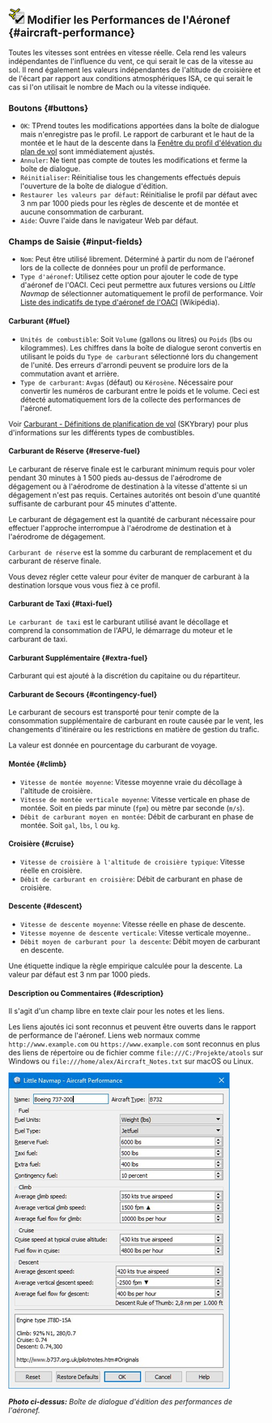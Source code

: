 ## ![Edit Aircraft Performance](../images/icons/aircraftperfedit.png "Aircraft Performance") Modifier les Performances de l'Aéronef {#aircraft-performance}

Toutes les vitesses sont entrées en vitesse réelle. Cela rend les valeurs indépendantes de l'influence du vent, ce qui serait le cas de la vitesse au sol. Il rend également les valeurs indépendantes de l'altitude de croisière et de l'écart par rapport aux conditions atmosphériques ISA, ce qui serait le cas si l'on utilisait le nombre de Mach ou la vitesse indiquée.

### Boutons {#buttons}

* `OK`: TPrend toutes les modifications apportées dans la boîte de dialogue mais n'enregistre pas le profil. Le rapport de carburant et le haut de la montée et le haut de la descente dans la [Fenêtre du profil d'élévation du plan de vol](PROFILE.md) sont immédiatement ajustés.
* `Annuler`: Ne tient pas compte de toutes les modifications et ferme la boîte de dialogue.
* `Réinitialiser`: Réinitialise tous les changements effectués depuis l'ouverture de la boîte de dialogue d'édition.
* `Restaurer les valeurs par défaut`: Réinitialise le profil par défaut avec 3 nm par 1000 pieds pour les règles de descente et de montée et aucune consommation de carburant.
* `Aide`: Ouvre l'aide dans le navigateur Web par défaut.

### Champs de Saisie {#input-fields}

* `Nom`: Peut être utilisé librement. Déterminé à partir du nom de l'aéronef lors de la collecte de données pour un profil de performance.
* `Type d'aéronef`: Utilisez cette option pour ajouter le code de type d'aéronef de l'OACI. Ceci peut permettre aux futures versions ou _Little Navmap_ de sélectionner automatiquement le profil de performance. Voir [Liste des indicatifs de type d'aéronef de l'OACI](https://en.wikipedia.org/wiki/List_of_ICAO_aircraft_type_designators) \(Wikipédia\).

#### Carburant {#fuel}

* `Unités de combustible`: Soit `Volume` \(gallons ou litres\) ou `Poids` \(lbs ou kilogrammes\). Les chiffres dans la boîte de dialogue seront convertis en utilisant le poids du `Type de carburant` sélectionné lors du changement de l'unité. Des erreurs d'arrondi peuvent se produire lors de la commutation avant et arrière.
* `Type de carburant`: `Avgas` \(défaut\) ou `Kérosène`. Nécessaire pour convertir les numéros de carburant entre le poids et le volume. Ceci est détecté automatiquement lors de la collecte des performances de l'aéronef.

Voir [Carburant - Définitions de planification de vol](https://www.skybrary.aero/index.php/Fuel_-_Flight_Planning_Definitions) \(SKYbrary\) pour plus d'informations sur les différents types de combustibles.

#### Carburant de Réserve {#reserve-fuel}

Le carburant de réserve finale est le carburant minimum requis pour voler pendant 30 minutes à 1 500 pieds au-dessus de l'aérodrome de dégagement ou à l'aérodrome de destination à la vitesse d'attente si un dégagement n'est pas requis. Certaines autorités ont besoin d'une quantité suffisante de carburant pour 45 minutes d'attente.  

Le carburant de dégagement est la quantité de carburant nécessaire pour effectuer l'approche interrompue à l'aérodrome de destination et à l'aérodrome de dégagement.

`Carburant de réserve` est la somme du carburant de remplacement et du carburant de réserve finale. 

Vous devez régler cette valeur pour éviter de manquer de carburant à la destination lorsque vous vous fiez à ce profil.

#### Carburant de Taxi {#taxi-fuel}

`Le carburant de taxi` est le carburant utilisé avant le décollage et comprend la consommation de l'APU, le démarrage du moteur et le carburant de taxi.

#### Carburant Supplémentaire {#extra-fuel}

Carburant qui est ajouté à la discrétion du capitaine ou du répartiteur.

#### Carburant de Secours {#contingency-fuel}

Le carburant de secours est transporté pour tenir compte de la consommation supplémentaire de carburant en route causée par le vent, les changements d'itinéraire ou les restrictions en matière de gestion du trafic.

La valeur est donnée en pourcentage du carburant de voyage.

#### Montée {#climb}

* `Vitesse de montée moyenne`: Vitesse moyenne vraie du décollage à l'altitude de croisière.
* `Vitesse de montée verticale moyenne`: Vitesse verticale en phase de montée. Soit en pieds par minute \(`fpm`\) ou mètre par seconde \(`m/s`\).
* `Débit de carburant moyen en montée`: Débit de carburant en phase de montée. Soit `gal`, `lbs`, `l` ou `kg`. 

#### Croisière {#cruise}

* `Vitesse de croisière à l'altitude de croisière typique`: Vitesse réelle en croisière.
* `Débit de carburant en croisière`: Débit de carburant en phase de croisière.

#### Descente {#descent}

* `Vitesse de descente moyenne`: Vitesse réelle en phase de descente.
* `Vitesse moyenne de descente verticale`: Vitesse verticale moyenne..
* `Débit moyen de carburant pour la descente`: Débit moyen de carburant en descente.

Une étiquette indique la règle empirique calculée pour la descente. La valeur par défaut est 3 nm par 1000 pieds.  

#### Description ou Commentaires {#description}

Il s'agit d'un champ libre en texte clair pour les notes et les liens.

Les liens ajoutés ici sont reconnus et peuvent être ouverts dans le rapport de performance de l'aéronef.
Liens web normaux comme `http://www.example.com` ou `https://www.example.com` sont reconnus en plus des liens de répertoire ou de fichier comme `file:///C:/Projekte/atools` sur Windows ou `file:///home/alex/Aircraft_Notes.txt` sur macOS ou Linux.

![Aircraft Performance Edit](../images/perf_edit.jpg "Aircraft Performance Edit")

_**Photo ci-dessus:** Boîte de dialogue d'édition des performances de l'aéronef._

